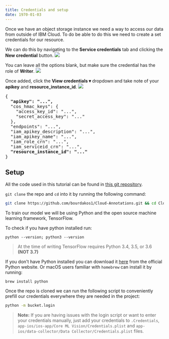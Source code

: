 ```yaml
---
title: Credentials and setup
date: 1970-01-03
---
```

Once we have an object storage instance we need a way to access our data from outside of IBM Cloud.
To do be able to do this we need to create a set credentials for our resource.

We can do this by navigating to the **Service credentials** tab and clicking the **New credential** button.
![](https://d2mxuefqeaa7sj.cloudfront.net/s_E7D1C1E8D801F89315B72C10AD83AE795982C7EB84F7BA48CECD8A576B02D6CC_1539807399869_Screen+Shot+2018-10-17+at+3.00.09+PM.png)

You can leave all the options blank, but make sure the credential has the role of **Writer**.
![](https://d2mxuefqeaa7sj.cloudfront.net/s_E7D1C1E8D801F89315B72C10AD83AE795982C7EB84F7BA48CECD8A576B02D6CC_1539805631823_Screen+Shot+2018-10-17+at+3.00.17+PM.png)

Once added, click the **View credentials ▾** dropdown and take note of your **apikey** and **resource_instance_id**.
![](https://d2mxuefqeaa7sj.cloudfront.net/s_E7D1C1E8D801F89315B72C10AD83AE795982C7EB84F7BA48CECD8A576B02D6CC_1539805788894_Screen+Shot+2018-10-17+at+2.41.53+PM.png)

<pre>
{
  <b>"apikey": "...",</b>
  "cos_hmac_keys": {
    "access_key_id": "...",
    "secret_access_key": "..."
  },
  "endpoints": "...",
  "iam_apikey_description": "...",
  "iam_apikey_name": "...",
  "iam_role_crn": "...",
  "iam_serviceid_crn": "...",
  <b>"resource_instance_id": "..."</b>
}
</pre>

## Setup
All the code used in this tutorial can be found in [this git repository](https://github.com/bourdakos1/cloud-annotations).

`git clone` the repo and `cd` into it by running the following command:
```bash
git clone https://github.com/bourdakos1/Cloud-Annotations.git && cd Cloud-Annotations
```

To train our model we will be using Python and the open source machine learning framework, TensorFlow.

To check if you have python installed run:
```
python --version; python3 --version
```
> At the time of writing TensorFlow requires Python 3.4, 3.5, or 3.6 **(NOT 3.7)**

If you don't have Python installed you can download it [here](https://www.python.org/downloads/release/python-367/) from the official Python website. Or macOS users familiar with `homebrew` can install it by running:
```
brew install python
```

Once the repo is cloned we can run the following script to conveniently prefill our credentials everywhere they are needed in the project:
```bash
python -m bucket.login
```

> **Note:** If you are having issues with the login script or want to enter your credentials manually, just add your credentials to `.Credentials`, `app-ios/ios-app/Core ML Vision/Credentials.plist` and `app-ios/data-collector/Data Collector/Credentials.plist` files.
